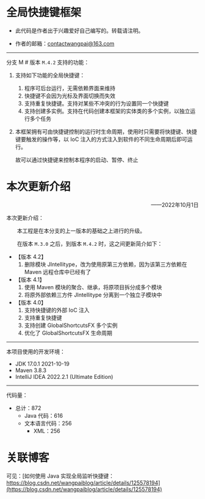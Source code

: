 # 全局快捷键框架

* 此代码是作者出于兴趣爱好自己编写的。转载请注明。

* 作者的邮箱：contactwangpai@163.com

---

分支 M # 版本 `M.4.2` 支持的功能：

1. 支持如下功能的全局快捷键：
   1. 程序可后台运行，无需依赖界面来维持
   2. 快捷键不会因为光标及界面切换而失效
   3. 支持重复快捷键。支持对某些不冲突的行为设置同一个快捷键
   4. 支持创建多实例。支持在代码创建本框架的实体类的多个实例，以独立运行多个任务
   
2. 本框架拥有可由快捷键控制的运行时生命周期，使用时只需要将快捷键、快捷键要触发的操作等，以 IoC 注入的方式注入到软件的不同生命周期后即可运行。

   故可以通过快捷键来控制本程序的启动、暂停、终止

# 本次更新介绍

<p align="right">——2022年10月1日</p>

本次更新介绍：

&emsp;&emsp;本工程是在本分支的上一版本的基础之上进行的升级。

&emsp;&emsp;在版本 `M.3.0` 之后，到版本 `M.4.2` 时，这之间更新简介如下：

* 【版本 4.2】
  1. 删除模块 JIntellitype，改为使用原第三方依赖，因为该第三方依赖在 Maven 远程仓库中已经有了 
* 【版本 4.1】
  1. 使用 Maven 模块的聚合、继承，将原项目拆分成多个模块
  2. 将原外部依赖三方件 JIntellitype 分离到一个独立子模块中
* 【版本 4.0】
  1. 支持快捷键的外部 IoC 注入
  2. 支持重复快捷键
  3. 支持创建 GlobalShortcutsFX 多个实例
  4. 优化了 GlobalShortcutsFX 生命周期

---

本项目使用的开发环境：

- JDK 17.0.1 2021-10-19
- Maven 3.8.3
- IntelliJ IDEA 2022.2.1 (Ultimate Edition)

---

代码量：

* 总计：872
  - Java 代码：616
  - 文本语言代码：256
    + XML：256

# 关联博客

可见：[如何使用 Java 实现全局监听快捷键：https://blog.csdn.net/wangpaiblog/article/details/125578194](https://blog.csdn.net/wangpaiblog/article/details/125578194)

